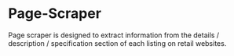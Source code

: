 # Page-Scraper
Page scraper is designed to extract information from the details / description / specification section of each listing on retail websites.
